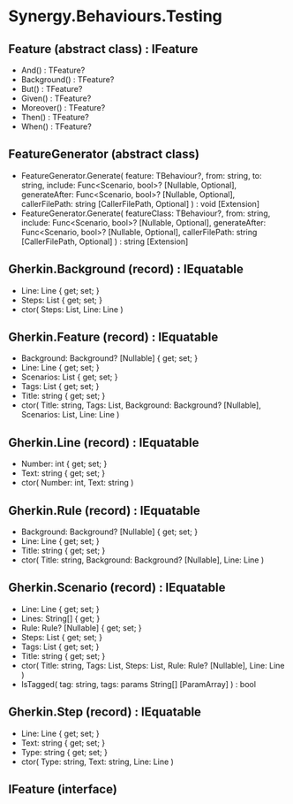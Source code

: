 ﻿# Synergy.Behaviours.Testing

## Feature<TFeature> (abstract class) : IFeature
 - And() : TFeature?
 - Background() : TFeature?
 - But() : TFeature?
 - Given() : TFeature?
 - Moreover() : TFeature?
 - Then() : TFeature?
 - When() : TFeature?

## FeatureGenerator (abstract class)
 - FeatureGenerator.Generate<TBehaviour>(
     feature: TBehaviour?,
     from: string,
     to: string,
     include: Func<Scenario, bool>? [Nullable, Optional],
     generateAfter: Func<Scenario, bool>? [Nullable, Optional],
     callerFilePath: string [CallerFilePath, Optional]
   ) : void [Extension]
 - FeatureGenerator.Generate<TBehaviour>(
     featureClass: TBehaviour?,
     from: string,
     include: Func<Scenario, bool>? [Nullable, Optional],
     generateAfter: Func<Scenario, bool>? [Nullable, Optional],
     callerFilePath: string [CallerFilePath, Optional]
   ) : string [Extension]

## Gherkin.Background (record) : IEquatable<Background>
 - Line: Line { get; set; }
 - Steps: List<Step> { get; set; }
 - ctor(
     Steps: List<Step>,
     Line: Line
   )

## Gherkin.Feature (record) : IEquatable<Feature>
 - Background: Background? [Nullable] { get; set; }
 - Line: Line { get; set; }
 - Scenarios: List<Scenario> { get; set; }
 - Tags: List<string> { get; set; }
 - Title: string { get; set; }
 - ctor(
     Title: string,
     Tags: List<string>,
     Background: Background? [Nullable],
     Scenarios: List<Scenario>,
     Line: Line
   )

## Gherkin.Line (record) : IEquatable<Line>
 - Number: int { get; set; }
 - Text: string { get; set; }
 - ctor(
     Number: int,
     Text: string
   )

## Gherkin.Rule (record) : IEquatable<Rule>
 - Background: Background? [Nullable] { get; set; }
 - Line: Line { get; set; }
 - Title: string { get; set; }
 - ctor(
     Title: string,
     Background: Background? [Nullable],
     Line: Line
   )

## Gherkin.Scenario (record) : IEquatable<Scenario>
 - Line: Line { get; set; }
 - Lines: String[] { get; }
 - Rule: Rule? [Nullable] { get; set; }
 - Steps: List<Step> { get; set; }
 - Tags: List<string> { get; set; }
 - Title: string { get; set; }
 - ctor(
     Title: string,
     Tags: List<string>,
     Steps: List<Step>,
     Rule: Rule? [Nullable],
     Line: Line
   )
 - IsTagged(
     tag: string,
     tags: params String[] [ParamArray]
   ) : bool

## Gherkin.Step (record) : IEquatable<Step>
 - Line: Line { get; set; }
 - Text: string { get; set; }
 - Type: string { get; set; }
 - ctor(
     Type: string,
     Text: string,
     Line: Line
   )

## IFeature (interface)

